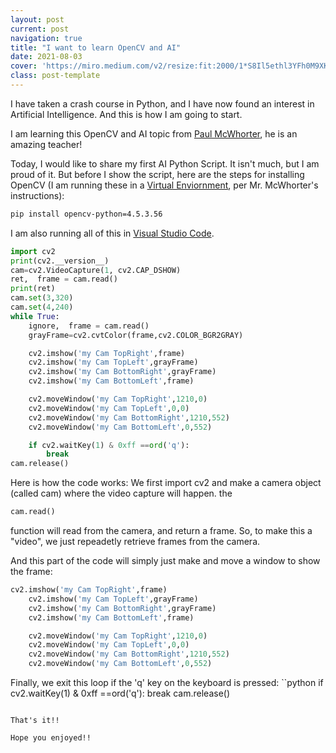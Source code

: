 ```yaml
---
layout: post
current: post
navigation: true
title: "I want to learn OpenCV and AI"
date: 2021-08-03
cover: 'https://miro.medium.com/v2/resize:fit:2000/1*S8Il5ethl3YFh0M9XKVz-A.png'
class: post-template
---
```


I have taken a crash course in Python, and I have now found an interest in Artificial Intelligence. And this is how I am going to start.



I am learning this OpenCV and AI topic from [Paul McWhorter](https://www.youtube.com/watch?v=gD_HWj_hvbo&list=PLGs0VKk2DiYyXlbJVaE8y1qr24YldYNDm), he is an amazing teacher!

Today, I would like to share my first AI Python Script. It isn't much, but I am proud of it. But before I show the script, here are the steps for installing OpenCV (I am running these in a [Virtual Enviornment](https://www.youtube.com/watch?v=XCvsLMk4OHM&list=PLGs0VKk2DiYyXlbJVaE8y1qr24YldYNDm&index=4), per Mr. McWhorter's instructions):

```bash
pip install opencv-python=4.5.3.56
```

I am also running all of this in [Visual Studio Code](https://www.youtube.com/watch?v=jyW7zUlvz3o&list=PLGs0VKk2DiYyXlbJVaE8y1qr24YldYNDm&index=4).


```python
import cv2
print(cv2.__version__)
cam=cv2.VideoCapture(1, cv2.CAP_DSHOW)
ret,  frame = cam.read()
print(ret)
cam.set(3,320)
cam.set(4,240)
while True:
    ignore,  frame = cam.read()
    grayFrame=cv2.cvtColor(frame,cv2.COLOR_BGR2GRAY)

    cv2.imshow('my Cam TopRight',frame)
    cv2.imshow('my Cam TopLeft',grayFrame)
    cv2.imshow('my Cam BottomRight',grayFrame)
    cv2.imshow('my Cam BottomLeft',frame)

    cv2.moveWindow('my Cam TopRight',1210,0)
    cv2.moveWindow('my Cam TopLeft',0,0)
    cv2.moveWindow('my Cam BottomRight',1210,552)
    cv2.moveWindow('my Cam BottomLeft',0,552)

    if cv2.waitKey(1) & 0xff ==ord('q'):
        break
cam.release()
```

Here is how the code works:
We first import cv2 and make a camera object (called cam) where the video capture will happen. 
the 
```python
cam.read()
```
function will read from the camera, and return a frame. So, to make this a "video", we just repeadetly retrieve frames from the camera. 

And this part of the code will simply just make and move a window to show the frame:
```python
cv2.imshow('my Cam TopRight',frame)
    cv2.imshow('my Cam TopLeft',grayFrame)
    cv2.imshow('my Cam BottomRight',grayFrame)
    cv2.imshow('my Cam BottomLeft',frame)

    cv2.moveWindow('my Cam TopRight',1210,0)
    cv2.moveWindow('my Cam TopLeft',0,0)
    cv2.moveWindow('my Cam BottomRight',1210,552)
    cv2.moveWindow('my Cam BottomLeft',0,552)
```

Finally, we exit this loop if the 'q' key on the keyboard is pressed:
``python 
    if cv2.waitKey(1) & 0xff ==ord('q'):
        break
cam.release()
```

That's it!!

Hope you enjoyed!!
